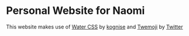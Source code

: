 # Personal Website for Naomi

This website makes use of [Water CSS](https://watercss.kognise.dev/) by [kognise](https://github.com/kognise) and [Twemoji](https://twemoji.twitter.com/) by [Twitter](https://twitter.com/)